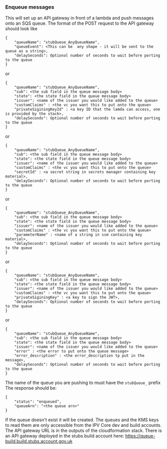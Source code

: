 ### Enqueue messages
This will set up an API gateway in front of a lambda and push messages onto an SQS queue.
The format of the POST request to the API gateway should look like
```
{
    "queueName": "stubQueue_AnyQueueName",
    "queueEvent": <This can be  any shape - it will be sent to the queue as a string>,
    "delaySeconds": Optional number of seconds to wait before porting  to the queue
}
```
or
```
{
    "queueName": "stubQueue_AnyQueueName",
    "sub": <the sub field in the queue message body>
    "state": <the state field in the queue message body>
    "issuer": <name of the issuer you would like added to the queue>
    "customClaims" : <the vc you want this to put onto the queue>
    "privateSiginingKeyId" : <a key ID that the lamda can access, one is provided by the stack>,
    "delaySeconds": Optional number of seconds to wait before porting  to the queue
}
```
or
```
{
    "queueName": "stubQueue_AnyQueueName",
    "sub": <the sub field in the queue message body>
    "state": <the state field in the queue message body>
    "issuer": <name of the issuer you would like added to the queue>
    "customClaims" : <the vc you want this to put onto the queue>
    "secretId" : <a secret string in secrets manager containing key material>,
    "delaySeconds": Optional number of seconds to wait before porting  to the queue
}
```
or
```
{
    "queueName": "stubQueue_AnyQueueName",
    "sub": <the sub field in the queue message body>
    "state": <the state field in the queue message body>
    "issuer": <name of the issuer you would like added to the queue>
    "customClaims" : <the vc you want this to put onto the queue>
    "parameterName" : <name of a string in ssm containing key material>,
    "delaySeconds": Optional number of seconds to wait before porting  to the queue
}
```
or
```
{
    "queueName": "stubQueue_AnyQueueName",
    "sub": <the sub field in the queue message body>
    "state": <the state field in the queue message body>
    "issuer": <name of the issuer you would like added to the queue>
    "customClaims" : <the vc you want this to put onto the queue>
    "privateSiginingKey" : <a key to sign the JWT>,
    "delaySeconds": Optional number of seconds to wait before porting  to the queue
}
```
or
```
{
    "queueName": "stubQueue_AnyQueueName",
    "sub": <the sub field in the queue message body>
    "state": <the state field in the queue message body>
    "issuer": <name of the issuer you would like added to the queue>
    "error" : <the error to put onto the queue message>
    "error_description" : <the error_description tp put in the message>,
    "delaySeconds": Optional number of seconds to wait before porting  to the queue
}
```
The name of the queue you are pushing to must have the `stubQueue_` prefix
The response should be:
```
{
    "status": "enqueued",
    "queueArn": "<the queue arn>"
}
```
If the queue doesn't exist it will be created. The queues and the KMS keys to read them
are only accessible from the IPV Core dev and build accounts.
The API gateway URL is in the outputs of the cloudformation stack.
There is an API gateway deployed in the stubs build account here:
https://queue-build.build.stubs.account.gov.uk
